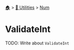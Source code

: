 <!--startTocHeader-->
[🏠](../../README.md) > [🔧 Utilities](../README.md) > [Num](README.md)
# ValidateInt
<!--endTocHeader-->

TODO: Write about `ValidateInt`

<!--startTocSubTopic-->
<!--endTocSubTopic-->